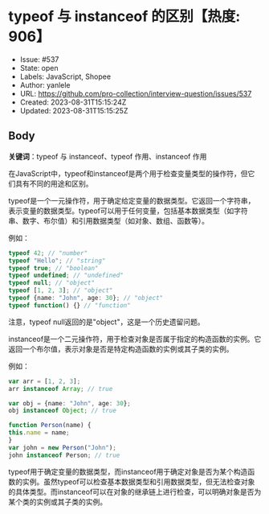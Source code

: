 # typeof 与 instanceof 的区别【热度: 906】

- Issue: #537
- State: open
- Labels: JavaScript, Shopee
- Author: yanlele
- URL: https://github.com/pro-collection/interview-question/issues/537
- Created: 2023-08-31T15:15:24Z
- Updated: 2023-08-31T15:15:25Z

## Body

**关键词**：typeof 与 instanceof、typeof 作用、instanceof 作用

在JavaScript中，typeof和instanceof是两个用于检查变量类型的操作符，但它们具有不同的用途和区别。

typeof是一个一元操作符，用于确定给定变量的数据类型。它返回一个字符串，表示变量的数据类型。typeof可以用于任何变量，包括基本数据类型（如字符串、数字、布尔值）和引用数据类型（如对象、数组、函数等）。

例如：
```ts
typeof 42; // "number"
typeof "Hello"; // "string"
typeof true; // "boolean"
typeof undefined; // "undefined"
typeof null; // "object"
typeof [1, 2, 3]; // "object"
typeof {name: "John", age: 30}; // "object"
typeof function() {} // "function"
```

注意，typeof null返回的是"object"，这是一个历史遗留问题。

instanceof是一个二元操作符，用于检查对象是否属于指定的构造函数的实例。它返回一个布尔值，表示对象是否是特定构造函数的实例或其子类的实例。

例如：
```ts
var arr = [1, 2, 3];
arr instanceof Array; // true

var obj = {name: "John", age: 30};
obj instanceof Object; // true

function Person(name) {
this.name = name;
}
var john = new Person("John");
john instanceof Person; // true
```

typeof用于确定变量的数据类型，而instanceof用于确定对象是否为某个构造函数的实例。虽然typeof可以检查基本数据类型和引用数据类型，但无法检查对象的具体类型。而instanceof可以在对象的继承链上进行检查，可以明确对象是否为某个类的实例或其子类的实例。

